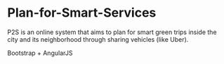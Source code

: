 # Plan-for-Smart-Services
P2S is an online system that aims to plan for smart green trips inside the city and its neighborhood through sharing vehicles (like Uber).

Bootstrap + AngularJS
